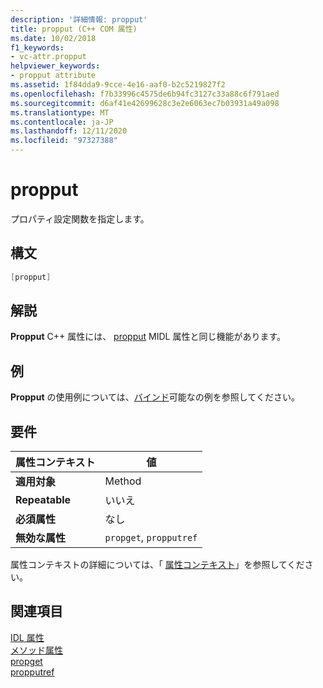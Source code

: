 ```yaml
---
description: '詳細情報: propput'
title: propput (C++ COM 属性)
ms.date: 10/02/2018
f1_keywords:
- vc-attr.propput
helpviewer_keywords:
- propput attribute
ms.assetid: 1f84dda9-9cce-4e16-aaf0-b2c5219827f2
ms.openlocfilehash: f7b33996c4575de6b94fc3127c33a88c6f791aed
ms.sourcegitcommit: d6af41e42699628c3e2e6063ec7b03931a49a098
ms.translationtype: MT
ms.contentlocale: ja-JP
ms.lasthandoff: 12/11/2020
ms.locfileid: "97327388"
---
```

# <a name="propput"></a>propput

プロパティ設定関数を指定します。

## <a name="syntax"></a>構文

```cpp
[propput]
```

## <a name="remarks"></a>解説

**Propput** C++ 属性には、 [propput](/windows/win32/Midl/propput) MIDL 属性と同じ機能があります。

## <a name="example"></a>例

**Propput** の使用例については、[バインド](bindable.md)可能なの例を参照してください。

## <a name="requirements"></a>要件

| 属性コンテキスト | 値 |
|-|-|
|**適用対象**|Method|
|**Repeatable**|いいえ|
|**必須属性**|なし|
|**無効な属性**|`propget`, `propputref`|

属性コンテキストの詳細については、「 [属性コンテキスト](cpp-attributes-com-net.md#contexts)」を参照してください。

## <a name="see-also"></a>関連項目

[IDL 属性](idl-attributes.md)<br/>
[メソッド属性](method-attributes.md)<br/>
[propget](propget.md)<br/>
[propputref](propputref.md)
